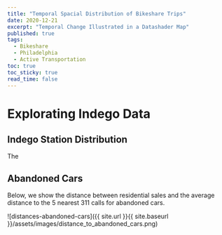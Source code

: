 ```yaml
---
title: "Temporal Spacial Distribution of Bikeshare Trips"
date: 2020-12-21
excerpt: "Temporal Change Illustrated in a Datashader Map"
published: true
tags:
  - Bikeshare
  - Philadelphia
  - Active Transportation
toc: true
toc_sticky: true
read_time: false
---
```



# Explorating Indego Data

## Indego Station Distribution
<div id="Indego"></div>

The 


## Abandoned Cars

Below, we show the distance between residential sales and the average distance to the 5 nearest 311 calls for abandoned cars.

![distances-abandoned-cars]({{ site.url }}{{ site.baseurl }}/assets/images/distance_to_abandoned_cars.png)
